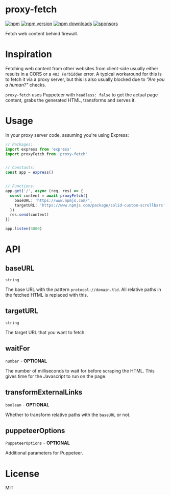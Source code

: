 # proxy-fetch

[![npm](https://img.shields.io/badge/npm-proxy--fetch-brightgreen.svg?style=flat-square)](https://www.npmjs.com/package/proxy-fetch)
[![npm version](https://img.shields.io/npm/v/proxy-fetch.svg?style=flat-square)](https://www.npmjs.com/package/proxy-fetch)
[![npm downloads](https://img.shields.io/npm/dm/proxy-fetch.svg?style=flat-square)](https://www.npmjs.com/package/proxy-fetch)
[![sponsors](https://img.shields.io/github/sponsors/diragb)](https://github.com/sponsors/diragb)

Fetch web content behind firewall.

# Inspiration
Fetching web content from other websites from client-side usually either results in a CORS or a `403 Forbidden` error. A typical workaround for this is to fetch it via a proxy server, but this is also usually blocked due to *"Are you a human?"* checks.

`proxy-fetch` uses Puppeteer with `headless: false` to get the actual page content, grabs the generated HTML, transforms and serves it.

# Usage
In your proxy server code, assuming you're using Express:
```ts
// Packages:
import express from 'express'
import proxyFetch from 'proxy-fetch'


// Constants:
const app = express()


// Functions:
app.get('/', async (req, res) => {
  const content = await proxyFetch({
    baseURL: 'https://www.npmjs.com/',
    targetURL: 'https://www.npmjs.com/package/solid-custom-scrollbars'
  })
  res.send(content)
})

app.listen(3000)
```

# API
## baseURL
`string`

The base URL with the pattern `protocol://domain.tld`. All relative paths in the fetched HTML is replaced with this.

## targetURL
`string`

The target URL that you want to fetch.

## waitFor
`number` - **OPTIONAL**

The number of milliseconds to wait for before scraping the HTML. This gives time for the Javascript to run on the page.

## transformExternalLinks
`boolean` - **OPTIONAL**

Whether to transform relative paths with the `baseURL` or not.

## puppeteerOptions
`PuppeteerOptions` - **OPTIONAL**

Additional parameters for Puppeteer.

# License
MIT
